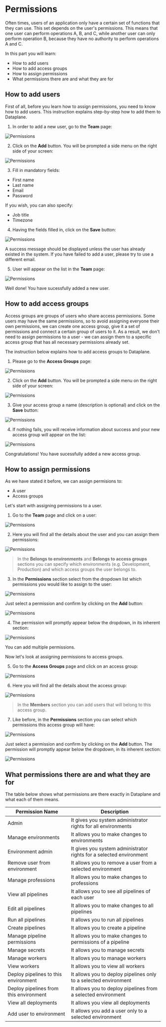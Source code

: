 # Permissions

Often times, users of an application only have a certain set of functions that they can use. This set depends on the user's permissions. This means that one user can perform operations A, B, and C, while another user can only perform operation B, because they have no authority to perform operations A and C.

In this part you will learn:

* How to add users
* How to add access groups
* How to assign permissions
* What permissions there are and what they are for

## How to add users

First of all, before you learn how to assign permissions, you need to know how to add users. This instruction explains step-by-step how to add them to Dataplane.

1. In order to add a new user, go to the **Team** page:

![Permissions](/static/img/permissions/01.png)

2. Click on the **Add** button. You will be prompted a side menu on the right side of your screen:

![Permissions](/static/img/permissions/02.png)

3. Fill in mandatory fields:

* First name
* Last name
* Email
* Password

If you wish, you can also specify:

* Job title
* Timezone

4. Having the fields filled in, click on the **Save** button:

![Permissions](/static/img/permissions/03.png)

A success message should be displayed unless the user has already existed in the system. If you have failed to add a user, please try to use a different email.

5. User will appear on the list in the **Team** page:

![Permissions](/static/img/permissions/04.png)

Well done! You have sucessfully added a new user.


## How to add access groups

Access groups are groups of users who share access permissions. Some users may have the same permissions, so to avoid assigning everyone their own permissions, we can create one access group, give it a set of permissions and connect a certain group of users to it. As a result, we don't need to assign permissions to a user - we can assign them to a specific access group that has all necessary permissions already set.

The instruction below explains how to add access groups to Dataplane.

1. Please go to the **Access Groups** page:

![Permissions](/static/img/permissions/05.png)

2. Click on the **Add** button. You will be prompted a side menu on the right side of your screen:

![Permissions](/static/img/permissions/06.png)

3. Give your access group a name (description is optional) and click on the **Save** button:

![Permissions](/static/img/permissions/07.png)

4. If nothing fails, you will receive information about success and your new access group will appear on the list:

![Permissions](/static/img/permissions/08.png)

Congratulations! You have sucessfully added a new access group.


## How to assign permissions

As we have stated it before, we can assign permisions to:

* A user
* Access groups

Let's start with assigning permissions to a user.

1. Go to the **Team** page and click on a user:

![Permissions](/static/img/permissions/09.png)

2. Here you will find all the details about the user and you can assign them permissions:

![Permissions](/static/img/permissions/10.png)

> In the **Belongs to environments** and **Belongs to access groups** sections you can specify which environments (e.g. Development, Production) and which access groups the user belongs to.

3. In the **Permissions** section select from the dropdown list which permissions you would like to assign to the user:

![Permissions](/static/img/permissions/11.png)

Just select a permission and confirm by clicking on the **Add** button:

![Permissions](/static/img/permissions/12.png)

4. The permission will promptly appear below the dropdown, in its inherent section:

![Permissions](/static/img/permissions/13.png)

You can add multiple permissions.

Now let's look at assigning permissions to access groups.

5. Go to the **Access Groups** page and click on an access group:

![Permissions](/static/img/permissions/14.png)

6. Here you will find all the details about the access group:

![Permissions](/static/img/permissions/15.png)

> In the **Members** section you can add users that will belong to this access group.

7. Like before, in the **Permissions** section you can select which permissions this access group will have:

![Permissions](/static/img/permissions/16.png)

Just select a permission and confirm by clicking on the **Add** button. The permission will promptly appear below the dropdown, in its inherent section:

![Permissions](/static/img/permissions/17.png)


## What permissions there are and what they are for

The table below shows what permissions are there exactly in Dataplane and what each of them means.

| Permission Name | Description |
| ----------- | ----------- |
| Admin | It gives you system administrator rights for all environments |
| Manage environments | It allows you to make changes to environments | 
| Environment admin | It gives you system administrator rights for a selected environment | 
| Remove user from environment | It allows you to remove a user from a selected environment | 
| Manage professions| It allows you to make changes to professions | 
| View all pipelines | It allows you to see all pipelines of each user | 
| Edit all pipelines | It allows you to make changes to all pipelines | 
| Run all pipelines | It allows you to run all pipelines | 
| Create pipelines | It allows you to create a pipeline | 
| Manage pipeline permissions | It allows you to make changes to permissions of a pipeline | 
| Manage secrets | It allows you to manage secrets | 
| Manage workers | It allows you to manage workers | 
| View workers | It allows you to view all workers | 
| Deploy pipelines to this environment | It allows you to deploy pipelines only to a selected environment | 
| Deploy pipelines from this environment | It allows you to deploy pipelines from a selected environment  | 
| View all deployments | It allows you view all deployments  | 
| Add user to environment | It allows you add a user only to a selected environment  | 
